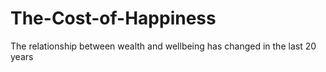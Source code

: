 # The-Cost-of-Happiness
The relationship between wealth and wellbeing has changed in the last 20 years
